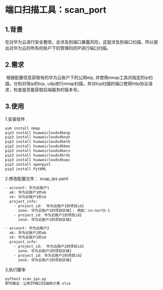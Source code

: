 # 端口扫描工具：scan_port

## 1.背景

​		在对华为云进行安全整改，会涉及到端口暴露风险，这就涉及到端口扫描，所以提出对华为云的所有的账户下的管理的的IP进行端口扫描。

## 2.需求

​		根据配置信息获取有的华为云账户下的公网eip, 并使用nmap工具对指定的ip扫描，分别对改ip的tcp, udp进行nmap扫描，并对tcp扫描的端口使用http协议请求，检查是否能获取后端服务的版本号。

## 3.使用

1.安装软件

~~~bash
yum install nmap
pip3 install huaweicloudsdkeip
pip3 install huaweicloudsdknat
pip3 install huaweicloudsdkelb
pip3 install huaweicloudsdkbms
pip3 install huaweicloudsdkecs
pip3 install huaweicloudsdkrds
pip3 install huaweicloudsdkvpc
pip3 install openpyxl
pip3 install PyYAML
~~~

2.修改配置文件： scap_ips.yaml

~~~BASH
- account: 华为云账户1
  ak: 华为云账户1的ak
  sk: 华为云账户1的sk
  project_info:
    - project_id:  华为云账户1的项目id1
      zone: 华为云账户1的项目区域1； 例如：cn-north-1
    - project_id: 华为云账户1的项目id2
      zone: 华为云账户1的项目区域2

- account: 华为云账户2
  ak: 华为云账户2的ak
  sk: 华为云账户2的sk
  project_info:
    - project_id:  华为云账户2的项目id1
      zone: 华为云账户2的项目区域1
    - project_id: 华为云账户2的项目id2
      zone: 华为云账户2的项目区域2
~~~

3.执行脚本

~~~bash
python3 scan_ips.py 
即可输出：公网IP端口扫描统计表.xlsx
~~~

